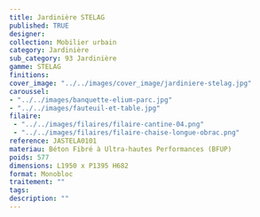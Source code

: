 ```yaml
---
title: Jardinière STELAG
published: TRUE
designer: 
collection: Mobilier urbain
category: Jardinière
sub_category: 93 Jardinière
gamme: STELAG
finitions: 
cover_image: "../../images/cover_image/jardiniere-stelag.jpg"
caroussel: 
- "../../images/banquette-elium-parc.jpg"
- "../../images/fauteuil-et-table.jpg"
filaire: 
 - "../../images/filaires/filaire-cantine-04.png"
 - "../../images/filaires/filaire-chaise-longue-obrac.png"
reference: JASTELA0101
materiau: Béton Fibré à Ultra-hautes Performances (BFUP)
poids: 577
dimensions: L1950 x P1395 H682
format: Monobloc
traitement: ""
tags: 
description: ""
---
```

